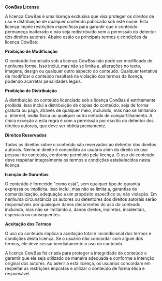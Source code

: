 **CowBas License**

A licença CowBas é uma licença exclusiva que visa proteger os direitos de uso e distribuição de qualquer conteúdo publicado sob este nome. Esta licença impõe restrições específicas para garantir que o conteúdo permaneça inalterado e não seja redistribuído sem a permissão do detentor dos direitos autorais. Abaixo estão os principais termos e condições da licença CowBas:

**Proibição de Modificação**

O conteúdo licenciado sob a licença CowBas não pode ser modificado de nenhuma forma. Isso inclui, mas não se limita a, alterações no texto, imagens, design ou qualquer outro aspecto do conteúdo.
Qualquer tentativa de modificar o conteúdo resultará na violação dos termos da licença, podendo acarretar penalidades legais.

**Proibição de Distribuição**

A distribuição do conteúdo licenciado sob a licença CowBas é estritamente proibida. Isso inclui a distribuição de cópias do conteúdo, seja de forma gratuita ou paga, através de qualquer meio, incluindo, mas não se limitando a, internet, mídia física ou qualquer outro método de compartilhamento.
A única exceção a esta regra é com a permissão por escrito do detentor dos direitos autorais, que deve ser obtida previamente.

**Direitos Reservados**

Todos os direitos sobre o conteúdo são reservados ao detentor dos direitos autorais. Nenhum direito é concedido ao usuário além do direito de uso pessoal do conteúdo, conforme permitido pela licença.
O uso do conteúdo deve respeitar integralmente os termos e condições estabelecidos nesta licença.

**Isenção de Garantias**

O conteúdo é fornecido "como está", sem qualquer tipo de garantia expressa ou implícita. Isso inclui, mas não se limita a, garantias de comercialização, adequação a um propósito específico ou não violação.
Em nenhuma circunstância os autores ou detentores dos direitos autorais serão responsáveis por quaisquer danos decorrentes do uso do conteúdo, incluindo, mas não se limitando a, danos diretos, indiretos, incidentais, especiais ou consequentes.

**Aceitação dos Termos**

O uso do conteúdo implica a aceitação total e incondicional dos termos e condições desta licença. Se o usuário não concordar com algum dos termos, ele deve cessar imediatamente o uso do conteúdo.

A licença CowBas foi criada para proteger a integridade do conteúdo e garantir que ele seja utilizado de maneira adequada e conforme a intenção original dos autores. Ao aderir a esta licença, os usuários concordam em respeitar as restrições impostas e utilizar o conteúdo de forma ética e responsável.
